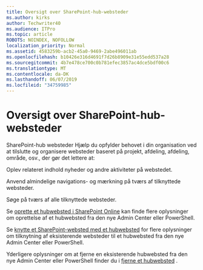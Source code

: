 ```yaml
---
title: Oversigt over SharePoint-hub-websteder
ms.author: kirks
author: Techwriter40
ms.audience: ITPro
ms.topic: article
ROBOTS: NOINDEX, NOFOLLOW
localization_priority: Normal
ms.assetid: 4583259b-acb2-45a0-9469-2abe496011ab
ms.openlocfilehash: b10426e316d4691f7d26b8909e31e55edd537a28
ms.sourcegitcommit: 4b7e478ce700c0b781efec3857ac4dce5bdf00c6
ms.translationtype: MT
ms.contentlocale: da-DK
ms.lasthandoff: 06/07/2019
ms.locfileid: "34759985"
---
```

# <a name="sharepoint-hub-sites-overview"></a>Oversigt over SharePoint-hub-websteder

SharePoint-hub websteder Hjælp du opfylder behovet i din organisation ved at tilslutte og organisere websteder baseret på projekt, afdeling, afdeling, område, osv., der gør det lettere at:

Oplev relateret indhold nyheder og andre aktiviteter på webstedet.

Anvend almindelige navigations- og mærkning på tværs af tilknyttede websteder. 

Søge på tværs af alle tilknyttede websteder.

Se [oprette et hubwebsted i SharePoint Online](https://docs.microsoft.com/sharepoint/create-hub-site) kan finde flere oplysninger om oprettelse af et hubwebsted fra den nye Admin Center eller PowerShell.

Se [knytte et SharePoint-websted med et hubwebsted](https://support.office.com/article/associate-a-sharepoint-site-with-a-hub-site-ae0009fd-af04-4d3d-917d-88edb43efc05) for flere oplysninger om tilknytning af eksisterende websteder til et hubwebsted fra den nye Admin Center eller PowerShell.

Yderligere oplysninger om at fjerne en eksisterende hubwebsted fra den nye Admin Center eller PowerShell finder du i [fjerne et hubwebsted](https://docs.microsoft.com/sharepoint/remove-hub-site) .


